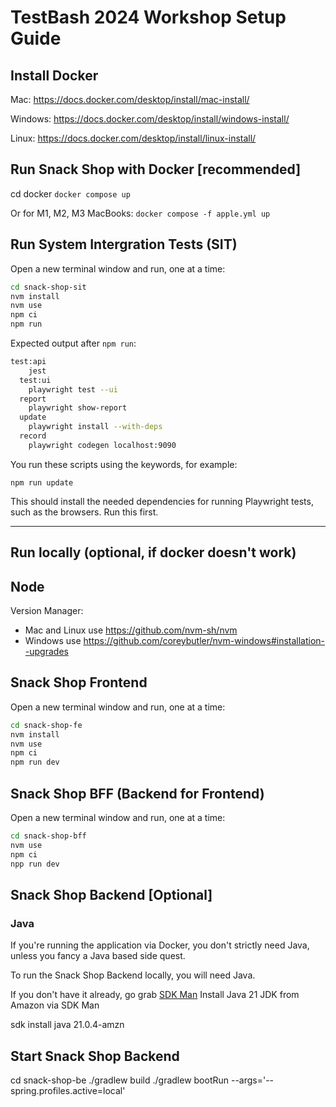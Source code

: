 # TestBash 2024 Workshop Setup Guide

## Install Docker

Mac: <https://docs.docker.com/desktop/install/mac-install/>

Windows: <https://docs.docker.com/desktop/install/windows-install/>

Linux: <https://docs.docker.com/desktop/install/linux-install/>

## Run Snack Shop with Docker [recommended]

cd docker
`docker compose up`

Or for M1, M2, M3 MacBooks:
`docker compose -f apple.yml up`

## Run System Intergration Tests (SIT)

Open a new terminal window and run, one at a time:

``` bash
cd snack-shop-sit
nvm install
nvm use
npm ci
npm run
```

Expected output after `npm run`:

```bash
test:api
    jest
  test:ui
    playwright test --ui
  report
    playwright show-report
  update
    playwright install --with-deps
  record
    playwright codegen localhost:9090
```

You run these scripts using the keywords, for example:

`npm run update`

This should install the needed dependencies for running Playwright tests, such as the browsers. Run this first.

----

## Run locally (optional, if docker doesn't work)

## Node

Version Manager:

- Mac and Linux use <https://github.com/nvm-sh/nvm>
- Windows use <https://github.com/coreybutler/nvm-windows#installation--upgrades>

## Snack Shop Frontend

Open a new terminal window and run, one at a time:

``` bash
cd snack-shop-fe
nvm install
nvm use
npm ci
npm run dev
```

## Snack Shop BFF (Backend for Frontend)

Open a new terminal window and run, one at a time:

``` bash
cd snack-shop-bff
nvm use
npm ci
npp run dev
```

## Snack Shop Backend [Optional]

### Java

If you're running the application via Docker, you don't strictly need Java, unless you fancy a Java based side quest.

To run the Snack Shop Backend locally, you will need Java.

If you don't have it already, go grab [SDK Man](https://sdkman.io/)
Install Java 21 JDK from Amazon via SDK Man

sdk install java 21.0.4-amzn

## Start Snack Shop Backend

cd snack-shop-be
./gradlew build
./gradlew bootRun --args='--spring.profiles.active=local'
